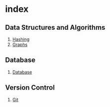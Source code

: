 # index

## Data Structures and Algorithms
1. [Hashing](DataStructuresAndAlgorithms/Hashing.md)
1. [Graphs](DataStructuresAndAlgorithms/Graphs.md)


## Database
1. [Database](./Database/Database.md)


## Version Control
1. [Git](./VersionControl/GitCommands.md)